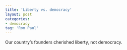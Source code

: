 ```yaml
---
title: 'Liberty vs. democracy'
layout: post
categories:
- democracy
tag: 'Ron Paul'
---
```


Our country’s founders cherished liberty, not democracy.